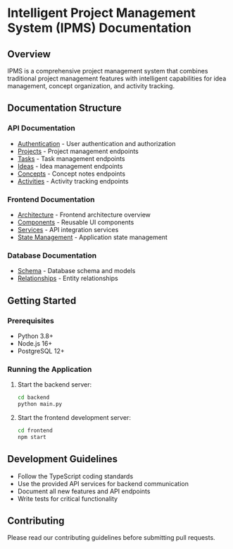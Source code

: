 # Intelligent Project Management System (IPMS) Documentation

## Overview
IPMS is a comprehensive project management system that combines traditional project management features with intelligent capabilities for idea management, concept organization, and activity tracking.

## Documentation Structure

### API Documentation
- [Authentication](api/auth.md) - User authentication and authorization
- [Projects](api/projects.md) - Project management endpoints
- [Tasks](api/tasks.md) - Task management endpoints
- [Ideas](api/ideas.md) - Idea management endpoints
- [Concepts](api/concepts.md) - Concept notes endpoints
- [Activities](api/activities.md) - Activity tracking endpoints

### Frontend Documentation
- [Architecture](frontend/architecture.md) - Frontend architecture overview
- [Components](frontend/components/README.md) - Reusable UI components
- [Services](frontend/services/README.md) - API integration services
- [State Management](frontend/state/README.md) - Application state management

### Database Documentation
- [Schema](database/schema.md) - Database schema and models
- [Relationships](database/relationships.md) - Entity relationships

## Getting Started

### Prerequisites
- Python 3.8+
- Node.js 16+
- PostgreSQL 12+

### Running the Application
1. Start the backend server:
   ```bash
   cd backend
   python main.py
   ```

2. Start the frontend development server:
   ```bash
   cd frontend
   npm start
   ```

## Development Guidelines
- Follow the TypeScript coding standards
- Use the provided API services for backend communication
- Document all new features and API endpoints
- Write tests for critical functionality

## Contributing
Please read our contributing guidelines before submitting pull requests.
